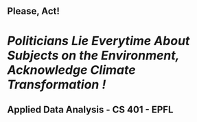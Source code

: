 ## Please, Act! 
# _Politicians Lie Everytime About Subjects on the Environment, Acknowledge Climate Transformation !_
## Applied Data Analysis - CS 401 - EPFL
